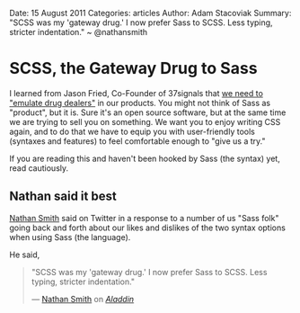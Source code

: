 Date: 15 August 2011
Categories: articles
Author: Adam Stacoviak
Summary: "SCSS was my 'gateway drug.' I now prefer Sass to SCSS. Less typing, stricter indentation." ~ @nathansmith

# SCSS, the Gateway Drug to Sass

I learned from Jason Fried, Co-Founder of 37signals that [we need to "emulate drug dealers"](http://bigthink.com/ideas/18520) in our products. You might not think of Sass as "product", but it is. Sure it's an open source software, but at the same time we are trying to sell you on something. We want you to enjoy writing CSS again, and to do that we have to equip you with user-friendly tools (syntaxes and features) to feel comfortable enough to "give us a try."

If you are reading this and haven't been hooked by Sass (the syntax) yet, read cautiously.

## Nathan said it best

[Nathan Smith](http://sonspring.com/) said on Twitter in a response to a number of us "Sass folk" going back and forth about our likes and dislikes of the two syntax options when using Sass (the language).

He said,

<blockquote cite="https://twitter.com/nathansmith/status/102814908864921600">
<p>"SCSS was my 'gateway drug.' I now prefer Sass to SCSS. Less typing, stricter indentation."</p>
<footer>— <a href="https://twitter.com/nathansmith/status/102814908864921600">Nathan Smith</a> on <cite><a href="https://twitter.com/">Aladdin</a></cite></footer>
</blockquote>